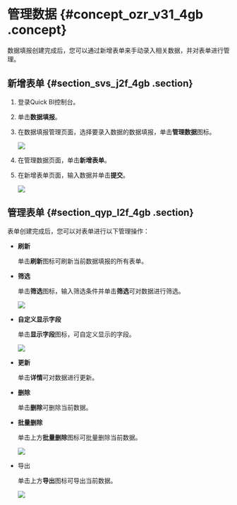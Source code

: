 # 管理数据 {#concept_ozr_v31_4gb .concept}

数据填报创建完成后，您可以通过新增表单来手动录入相关数据，并对表单进行管理。

## 新增表单 {#section_svs_j2f_4gb .section}

1.  登录Quick BI控制台。
2.  单击**数据填报**。
3.  在数据填报管理页面，选择要录入数据的数据填报，单击**管理数据**图标。

    ![](http://static-aliyun-doc.oss-cn-hangzhou.aliyuncs.com/assets/img/118781/156526764838012_zh-CN.png)

4.  在管理数据页面，单击**新增表单**。
5.  在新增表单页面，输入数据并单击**提交**。

    ![](http://static-aliyun-doc.oss-cn-hangzhou.aliyuncs.com/assets/img/118781/156526764938014_zh-CN.png)


## 管理表单 {#section_qyp_l2f_4gb .section}

表单创建完成后，您可以对表单进行以下管理操作：

-   **刷新** 

    单击**刷新**图标可刷新当前数据填报的所有表单。

-   **筛选** 

    单击**筛选**图标，输入筛选条件并单击**筛选**可对数据进行筛选。

    ![](http://static-aliyun-doc.oss-cn-hangzhou.aliyuncs.com/assets/img/118781/156526764938019_zh-CN.png)

-   **自定义显示字段** 

    单击**显示字段**图标，可自定义显示的字段。

    ![](http://static-aliyun-doc.oss-cn-hangzhou.aliyuncs.com/assets/img/118781/156526764938022_zh-CN.png)

-   **更新** 

    单击**详情**可对数据进行更新。

-   **删除** 

    单击**删除**可删除当前数据。

-   **批量删除** 

    单击上方**批量删除**图标可批量删除当前数据。

    ![](http://static-aliyun-doc.oss-cn-hangzhou.aliyuncs.com/assets/img/118781/156526764952966_zh-CN.png)

-   导出

    单击上方**导出**图标可导出当前数据。

    ![](http://static-aliyun-doc.oss-cn-hangzhou.aliyuncs.com/assets/img/118781/156526764952968_zh-CN.png)


